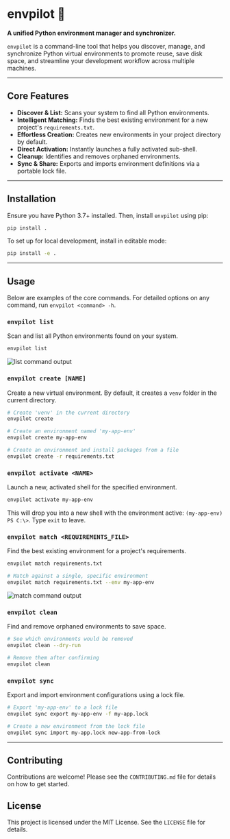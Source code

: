 # envpilot 🧭

**A unified Python environment manager and synchronizer.**

`envpilot` is a command-line tool that helps you discover, manage, and synchronize Python virtual environments to promote reuse, save disk space, and streamline your development workflow across multiple machines.

---

## Core Features

-   **Discover & List:** Scans your system to find all Python environments.
-   **Intelligent Matching:** Finds the best existing environment for a new project's `requirements.txt`.
-   **Effortless Creation:** Creates new environments in your project directory by default.
-   **Direct Activation:** Instantly launches a fully activated sub-shell.
-   **Cleanup:** Identifies and removes orphaned environments.
-   **Sync & Share:** Exports and imports environment definitions via a portable lock file.

---

## Installation

Ensure you have Python 3.7+ installed. Then, install `envpilot` using pip:

```bash
pip install .
```

To set up for local development, install in editable mode:

```bash
pip install -e .
```

---

## Usage

Below are examples of the core commands. For detailed options on any command, run `envpilot <command> -h`.

### `envpilot list`
Scan and list all Python environments found on your system.

```bash
envpilot list
```
![list command output](https://i.imgur.com/example.png) <!-- Placeholder -->

### `envpilot create [NAME]`
Create a new virtual environment. By default, it creates a `venv` folder in the current directory.

```bash
# Create 'venv' in the current directory
envpilot create

# Create an environment named 'my-app-env'
envpilot create my-app-env

# Create an environment and install packages from a file
envpilot create -r requirements.txt
```

### `envpilot activate <NAME>`
Launch a new, activated shell for the specified environment.

```bash
envpilot activate my-app-env
```
This will drop you into a new shell with the environment active: `(my-app-env) PS C:\>`. Type `exit` to leave.

### `envpilot match <REQUIREMENTS_FILE>`
Find the best existing environment for a project's requirements.

```bash
envpilot match requirements.txt

# Match against a single, specific environment
envpilot match requirements.txt --env my-app-env
```
![match command output](https://i.imgur.com/example.png) <!-- Placeholder -->

### `envpilot clean`
Find and remove orphaned environments to save space.

```bash
# See which environments would be removed
envpilot clean --dry-run

# Remove them after confirming
envpilot clean
```

### `envpilot sync`
Export and import environment configurations using a lock file.

```bash
# Export 'my-app-env' to a lock file
envpilot sync export my-app-env -f my-app.lock

# Create a new environment from the lock file
envpilot sync import my-app.lock new-app-from-lock
```

---

## Contributing

Contributions are welcome! Please see the `CONTRIBUTING.md` file for details on how to get started.

## License

This project is licensed under the MIT License. See the `LICENSE` file for details. 